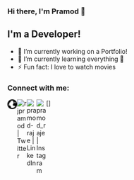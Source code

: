 ### Hi there, I'm Pramod 👋

## I'm a Developer!
- 🔭 I’m currently working on a Portfolio!
- 🌱 I’m currently learning everything 🤣
- ⚡ Fun fact: I love to watch movies

### Connect with me:

[<img align="left" alt="pramodraje" width="22px" src="https://raw.githubusercontent.com/iconic/open-iconic/master/svg/globe.svg" />]
[<img align="left" alt="rjpramod | Twitter" width="22px" src="https://cdn.jsdelivr.net/npm/simple-icons@v3/icons/twitter.svg" />][twitter]
[<img align="left" alt="pramod-raje | LinkedIn" width="22px" src="https://cdn.jsdelivr.net/npm/simple-icons@v3/icons/linkedin.svg" />][linkedin]
[<img align="left" alt="pramod_raje | Instagram" width="22px" src="https://cdn.jsdelivr.net/npm/simple-icons@v3/icons/instagram.svg" />][instagram]
<br />

[twitter]: https://twitter.com/rjpramod
[instagram]: https://instagram.com/pramod_raje
[linkedin]: https://linkedin.com/in/pramod-raje
